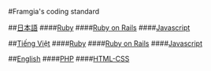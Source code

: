 #Framgia's coding standard

##[日本語](./ja/README.md)
####[Ruby](./ja/README.md#ruby)
####[Ruby on Rails](./ja/README.md#ruby-on-rails)
####[Javascript](./ja/README.md#javascript)

##[Tiếng Việt](./vn/README.md)
####[Ruby](./vn/README.md#ruby)
####[Ruby on Rails](./vn/README.md#ruby-on-rails)
####[Javascript](./vn/README.md#javascript)

##[English](./eng/README.md)
####[PHP](./eng/php/standard.md)
####[HTML-CSS](./eng/html_css/standard.md)
